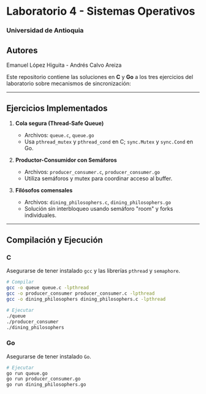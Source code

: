 # Laboratorio 4 - Sistemas Operativos

### Universidad de Antioquia

## Autores

Emanuel López Higuita - Andrés Calvo Areiza

Este repositorio contiene las soluciones en **C** y **Go** a los tres ejercicios del laboratorio sobre mecanismos de sincronización:

---

## Ejercicios Implementados

1. **Cola segura (Thread-Safe Queue)**

   - Archivos: `queue.c`, `queue.go`
   - Usa `pthread_mutex` y `pthread_cond` en C; `sync.Mutex` y `sync.Cond` en Go.

2. **Productor-Consumidor con Semáforos**

   - Archivos: `producer_consumer.c`, `producer_consumer.go`
   - Utiliza semáforos y mutex para coordinar acceso al buffer.

3. **Filósofos comensales**
   - Archivos: `dining_philosophers.c`, `dining_philosophers.go`
   - Solución sin interbloqueo usando semáforo "room" y forks individuales.

---

## Compilación y Ejecución

### C

Asegurarse de tener instalado `gcc` y las librerías `pthread` y `semaphore`.

```bash
# Compilar
gcc -o queue queue.c -lpthread
gcc -o producer_consumer producer_consumer.c -lpthread
gcc -o dining_philosophers dining_philosophers.c -lpthread

# Ejecutar
./queue
./producer_consumer
./dining_philosophers
```

### Go

Asegurarse de tener instalado `Go`.

```bash
# Ejecutar
go run queue.go
go run producer_consumer.go
go run dining_philosophers.go
```
